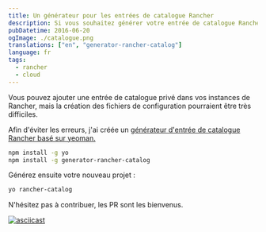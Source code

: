 ```yaml
---
title: Un générateur pour les entrées de catalogue Rancher
description: Si vous souhaitez générer votre entrée de catalogue Rancher simplement, ce générateur de yeoman est là pour vous, alors essayez-le.
pubDatetime: 2016-06-20
ogImage: ./catalogue.png
translations: ["en", "generator-rancher-catalog"]
language: fr
tags:
  - rancher
  - cloud
---
```


Vous pouvez ajouter une entrée de catalogue privé dans vos instances de Rancher, mais la création
des fichiers de configuration pourraient être très difficiles.

Afin d'éviter les erreurs, j'ai créée un [générateur d'entrée de catalogue Rancher basé sur
yeoman.](https://github.com/Slashgear/generator-rancher-catalog)

```bash
npm install -g yo
npm install -g generator-rancher-catalog
```

Générez ensuite votre nouveau projet :

```bash
yo rancher-catalog
```

N'hésitez pas à contribuer, les PR sont les bienvenus.

[![asciicast](https://asciinema.org/a/644asuhwcljfkzm3j4g9j6qsg.png)](https://asciinema.org/a/644asuhwcljfkzm3j4g9j6qsg)
